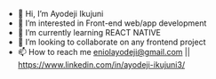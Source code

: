 - 👋 Hi, I’m Ayodeji Ikujuni
- 👀 I’m interested in Front-end web/app development
- 🌱 I’m currently learning REACT NATIVE
- 💞️ I’m looking to collaborate on any frontend project 
- 📫 How to reach me eniolayodeji@gmail.com || https://www.linkedin.com/in/ayodeji-ikujuni3/

<!---
Eniolayo/Eniolayo is a ✨ special ✨ repository because its `README.md` (this file) appears on your GitHub profile.
You can click the Preview link to take a look at your changes.
--->
